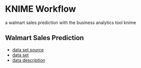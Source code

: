 # KNIME Workflow
a walmart sales prediction with the business analytics tool knime

## Walmart Sales Prediction
- [data set source](https://www.kaggle.com/datasets/yasserh/walmart-dataset)
- [data set](/data/Walmart.csv)
- [data description](/data/Table_Description.csv)
